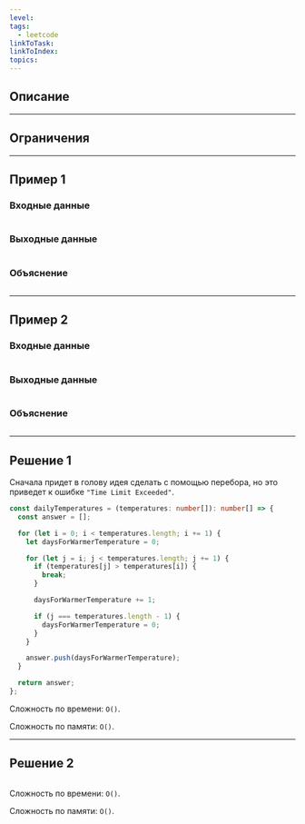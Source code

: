 ```yaml
---
level: 
tags:
  - leetcode
linkToTask: 
linkToIndex: 
topics:
---
```

## Описание

---
## Ограничения

---
## Пример 1

### Входные данные

```
```
### Выходные данные

```
```
### Объяснение

```
```

---
## Пример 2

### Входные данные

```
```
### Выходные данные

```
```
### Объяснение

```
```

---


## Решение 1

Сначала придет в голову идея сделать с помощью перебора, но это приведет к ошибке `"Time Limit Exceeded"`.

```typescript
const dailyTemperatures = (temperatures: number[]): number[] => {
  const answer = [];

  for (let i = 0; i < temperatures.length; i += 1) {
    let daysForWarmerTemperature = 0;

    for (let j = i; j < temperatures.length; j += 1) {
      if (temperatures[j] > temperatures[i]) {
        break;
      }

      daysForWarmerTemperature += 1;

      if (j === temperatures.length - 1) {
        daysForWarmerTemperature = 0;
      }
    }

    answer.push(daysForWarmerTemperature);
  }

  return answer;
};
```

Сложность по времени: `O()`.

Сложность по памяти: `O()`.

---
## Решение 2

```typescript
```

Сложность по времени: `O()`.

Сложность по памяти: `O()`.

